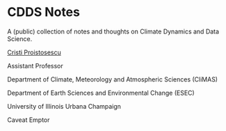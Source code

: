 # CDDS Notes
A (public) collection of notes and thoughts on Climate Dynamics and Data Science. 

[Cristi Proistosescu](https://cdds-at-uiuc.github.io/)

Assistant Professor 

Department of Climate, Meteorology and Atmospheric Sciences (CliMAS)

Department of Earth Sciences and Environmental Change (ESEC)

University of Illinois Urbana Champaign

Caveat Emptor